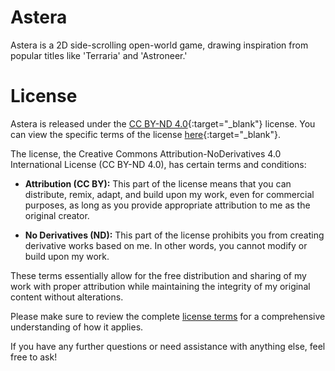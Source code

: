 # Astera
Astera is a 2D side-scrolling open-world game, drawing inspiration from popular titles like 'Terraria' and 'Astroneer.'

# License
Astera is released under the [CC BY-ND 4.0](https://creativecommons.org/licenses/by-nd/4.0/deed.en){:target="_blank"} license. You can view the specific terms of the license [here](https://creativecommons.org/licenses/by-nd/4.0/deed.en){:target="_blank"}.

The license, the Creative Commons Attribution-NoDerivatives 4.0 International License (CC BY-ND 4.0), has certain terms and conditions:

- **Attribution (CC BY):** This part of the license means that you can distribute, remix, adapt, and build upon my work, even for commercial purposes, as long as you provide appropriate attribution to me as the original creator.

- **No Derivatives (ND):** This part of the license prohibits you from creating derivative works based on me. In other words, you cannot modify or build upon my work.

These terms essentially allow for the free distribution and sharing of my work with proper attribution while maintaining the integrity of my original content without alterations.

Please make sure to review the complete [license terms](https://creativecommons.org/licenses/by-nd/4.0/deed.en) for a comprehensive understanding of how it applies.

If you have any further questions or need assistance with anything else, feel free to ask!
